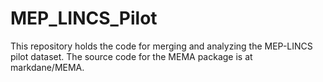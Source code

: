 # MEP_LINCS_Pilot
This repository holds the code for merging and analyzing the MEP-LINCS pilot dataset. The source code for the MEMA package is at markdane/MEMA.
